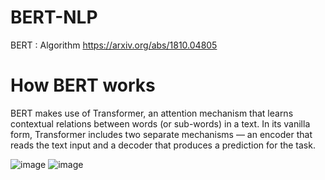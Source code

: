 # BERT-NLP

BERT : Algorithm https://arxiv.org/abs/1810.04805

# How BERT works
BERT makes use of Transformer, an attention mechanism that learns contextual relations between words (or sub-words) in a text. In its vanilla form, Transformer includes two separate mechanisms — an encoder that reads the text input and a decoder that produces a prediction for the task. 

![image](https://user-images.githubusercontent.com/76734891/185106215-895aca36-c2cc-40ac-b594-ebc3481259d7.png)
![image](https://user-images.githubusercontent.com/76734891/185106257-75d8b249-ebfe-4cd4-90ca-1e97bdbec48a.png)
